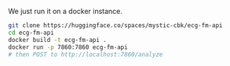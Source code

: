 We just run it on a docker instance.

```bash
git clone https://huggingface.co/spaces/mystic-cbk/ecg-fm-api
cd ecg-fm-api
docker build -t ecg-fm-api .
docker run -p 7860:7860 ecg-fm-api
# then POST to http://localhost:7860/analyze
```